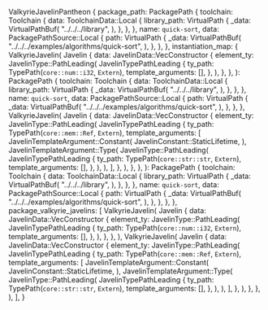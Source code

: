 ValkyrieJavelinPantheon {
    package_path: PackagePath {
        toolchain: Toolchain {
            data: ToolchainData::Local {
                library_path: VirtualPath {
                    _data: VirtualPathBuf(
                        "../../../library",
                    ),
                },
            },
        },
        name: `quick-sort`,
        data: PackagePathSource::Local {
            path: VirtualPath {
                _data: VirtualPathBuf(
                    "../../../examples/algorithms/quick-sort",
                ),
            },
        },
    },
    instantiation_map: {
        ValkyrieJavelin(
            Javelin {
                data: JavelinData::VecConstructor {
                    element_ty: JavelinType::PathLeading(
                        JavelinTypePathLeading {
                            ty_path: TypePath(`core::num::i32`, `Extern`),
                            template_arguments: [],
                        },
                    ),
                },
            },
        ): PackagePath {
            toolchain: Toolchain {
                data: ToolchainData::Local {
                    library_path: VirtualPath {
                        _data: VirtualPathBuf(
                            "../../../library",
                        ),
                    },
                },
            },
            name: `quick-sort`,
            data: PackagePathSource::Local {
                path: VirtualPath {
                    _data: VirtualPathBuf(
                        "../../../examples/algorithms/quick-sort",
                    ),
                },
            },
        },
        ValkyrieJavelin(
            Javelin {
                data: JavelinData::VecConstructor {
                    element_ty: JavelinType::PathLeading(
                        JavelinTypePathLeading {
                            ty_path: TypePath(`core::mem::Ref`, `Extern`),
                            template_arguments: [
                                JavelinTemplateArgument::Constant(
                                    JavelinConstant::StaticLifetime,
                                ),
                                JavelinTemplateArgument::Type(
                                    JavelinType::PathLeading(
                                        JavelinTypePathLeading {
                                            ty_path: TypePath(`core::str::str`, `Extern`),
                                            template_arguments: [],
                                        },
                                    ),
                                ),
                            ],
                        },
                    ),
                },
            },
        ): PackagePath {
            toolchain: Toolchain {
                data: ToolchainData::Local {
                    library_path: VirtualPath {
                        _data: VirtualPathBuf(
                            "../../../library",
                        ),
                    },
                },
            },
            name: `quick-sort`,
            data: PackagePathSource::Local {
                path: VirtualPath {
                    _data: VirtualPathBuf(
                        "../../../examples/algorithms/quick-sort",
                    ),
                },
            },
        },
    },
    package_valkyrie_javelins: [
        ValkyrieJavelin(
            Javelin {
                data: JavelinData::VecConstructor {
                    element_ty: JavelinType::PathLeading(
                        JavelinTypePathLeading {
                            ty_path: TypePath(`core::num::i32`, `Extern`),
                            template_arguments: [],
                        },
                    ),
                },
            },
        ),
        ValkyrieJavelin(
            Javelin {
                data: JavelinData::VecConstructor {
                    element_ty: JavelinType::PathLeading(
                        JavelinTypePathLeading {
                            ty_path: TypePath(`core::mem::Ref`, `Extern`),
                            template_arguments: [
                                JavelinTemplateArgument::Constant(
                                    JavelinConstant::StaticLifetime,
                                ),
                                JavelinTemplateArgument::Type(
                                    JavelinType::PathLeading(
                                        JavelinTypePathLeading {
                                            ty_path: TypePath(`core::str::str`, `Extern`),
                                            template_arguments: [],
                                        },
                                    ),
                                ),
                            ],
                        },
                    ),
                },
            },
        ),
    ],
}